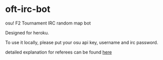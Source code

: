 # oft-irc-bot
osu! F2 Tournament IRC random map bot

Designed for heroku.

To use it locally, please put your osu api key, username and irc password.

detailed explanation for referees can be found [here](https://docs.google.com/document/d/1uJadp76lvuot5Q2TYjcnan6yjowBaXpcvmhGEEVqwLk/)
